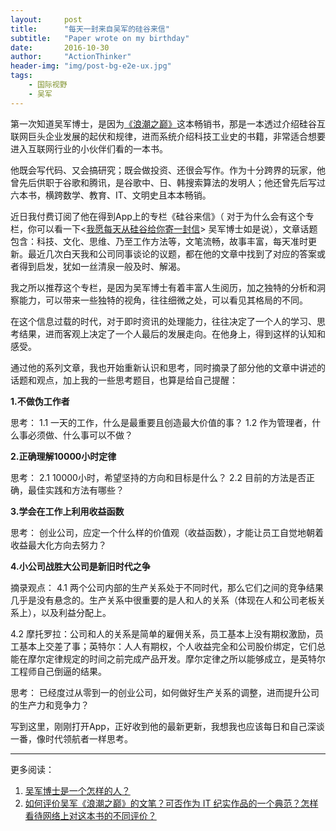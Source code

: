 ```yaml
---
layout:     post
title:      "每天一封来自吴军的硅谷来信"
subtitle:   "Paper wrote on my birthday"
date:       2016-10-30 
author:     "ActionThinker"
header-img: "img/post-bg-e2e-ux.jpg"
tags:
    - 国际视野
    - 吴军
---
```


第一次知道吴军博士，是因为[《浪潮之巅》](https://book.douban.com/subject/6709783/)这本畅销书，那是一本透过介绍硅谷互联网巨头企业发展的起伏和规律，进而系统介绍科技工业史的书籍，非常适合想要进入互联网行业的小伙伴们看的一本书。

他既会写代码、又会搞研究；既会做投资、还很会写作。作为十分跨界的玩家，他曾先后供职于谷歌和腾讯，是谷歌中、日、韩搜索算法的发明人；他还曾先后写过六本书，横跨数学、教育、IT、文明史且本本畅销。

近日我付费订阅了他在得到App上的专栏《硅谷来信》（ 对于为什么会有这个专栏，你可以看一下<[我愿每天从硅谷给你寄一封信](https://zhuanlan.zhihu.com/p/22950151)> 吴军博士如是说），文章话题包含：科技、文化、思维、乃至工作方法等，文笔流畅，故事丰富，每天准时更新。最近几次白天我和公司同事谈论的议题，都在他的文章中找到了对应的答案或者得到启发，犹如一丝清泉一般及时、解渴。

我之所以推荐这个专栏，是因为吴军博士有着丰富人生阅历，加之独特的分析和洞察能力，可以带来一些独特的视角，往往细微之处，可以看见其格局的不同。

在这个信息过载的时代，对于即时资讯的处理能力，往往决定了一个人的学习、思考结果，进而客观上决定了一个人最后的发展走向。在他身上，得到这样的认知和感受。

通过他的系列文章，我也开始重新认识和思考，同时摘录了部分他的文章中讲述的话题和观点，加上我的一些思考题目，也算是给自己提醒：

**1.不做伪工作者**

思考：
1.1 一天的工作，什么是最重要且创造最大价值的事？
1.2 作为管理者，什么事必须做、什么事可以不做？

**2.正确理解10000小时定律**

思考：
2.1 10000小时，希望坚持的方向和目标是什么？
2.2 目前的方法是否正确，最佳实践和方法有哪些？

**3.学会在工作上利用收益函数**

思考：
创业公司，应定一个什么样的价值观（收益函数），才能让员工自觉地朝着收益最大化方向去努力？

**4.小公司战胜大公司是新旧时代之争**

摘录观点：
4.1 两个公司内部的生产关系处于不同时代，那么它们之间的竞争结果几乎是没有悬念的。生产关系中很重要的是人和人的关系（体现在人和公司老板关系上），以及利益分配上。

4.2 摩托罗拉：公司和人的关系是简单的雇佣关系，员工基本上没有期权激励，员工基本上交差了事；英特尔：人人有期权，个人收益完全和公司股价绑定，它们总能在摩尔定律规定的时间之前完成产品开发。摩尔定律之所以能够成立，是英特尔工程师自己倒逼的结果。

思考：
已经度过从零到一的创业公司，如何做好生产关系的调整，进而提升公司的生产力和竞争力？


写到这里，刚刚打开App，正好收到他的最新更新，我想我也应该每日和自己深谈一番，像时代领航者一样思考。

------

更多阅读：
1. [吴军博士是一个怎样的人？](https://www.zhihu.com/question/30223466)
2. [如何评价吴军《浪潮之巅》的文笔？可否作为 IT 纪实作品的一个典范？怎样看待网络上对这本书的不同评价？](https://www.zhihu.com/question/20612417)








